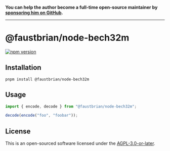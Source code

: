 **You can help the author become a full-time open-source maintainer by [sponsoring him on GitHub](https://github.com/sponsors/faustbrian).**

---

# @faustbrian/node-bech32m

[![npm version](https://badgen.net/npm/v/@faustbrian/node-bech32m)](https://npm.im/@faustbrian/node-bech32m)

## Installation

```
pnpm install @faustbrian/node-bech32m
```

## Usage

```ts
import { encode, decode } from "@faustbrian/node-bech32m";

decode(encode("foo", "foobar"));
```

## License

This is an open-sourced software licensed under the [AGPL-3.0-or-later](LICENSE).
